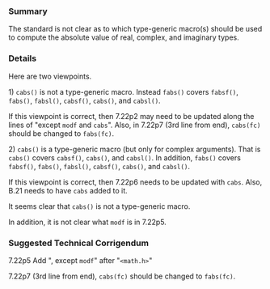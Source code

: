 ### Summary

The standard is not clear as to which type-generic macro(s) should be used to
compute the absolute value of real, complex, and imaginary types.

### Details

Here are two viewpoints.

1\) `cabs()` is not a type-generic macro. Instead `fabs()` covers `fabsf()`,
`fabs()`, `fabsl()`, `cabsf()`, `cabs()`, and `cabsl()`.

If this viewpoint is correct, then 7.22p2 may need to be updated along the lines
of "except `modf` and `cabs`". Also, in 7.22p7 (3rd line from end), `cabs(fc)`
should be changed to `fabs(fc)`.

2\) `cabs()` is a type-generic macro (but only for complex arguments). That is
`cabs()` covers `cabsf()`, `cabs()`, and `cabsl()`. In addition, `fabs()` covers
`fabsf()`, `fabs()`, `fabsl()`, `cabsf()`, `cabs()`, and `cabsl()`.

If this viewpoint is correct, then 7.22p6 needs to be updated with `cabs`. Also,
B.21 needs to have `cabs` added to it.

It seems clear that `cabs()` is not a type-generic macro.

In addition, it is not clear what `modf` is in 7.22p5.

### Suggested Technical Corrigendum

7.22p5 Add ", except `modf`" after "`<math.h>`"

7.22p7 (3rd line from end), `cabs(fc)` should be changed to `fabs(fc)`.
